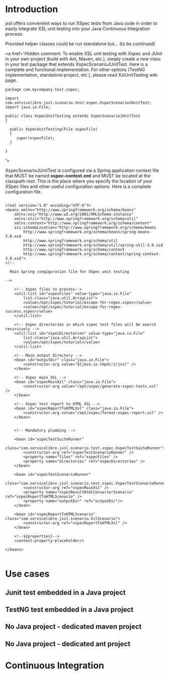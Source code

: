 # Introduction #
jxsl offers convenient ways to run XSpec tests from Java code in order to easily integrate XSL unit testing into your Java Continuous Integration process.

Provided helper classes could be run standalone but... (to be continued)



<a href='Hidden comment: 
To enable XSL unit testing with Xspec and JUnit in your own project (build with Ant, Maven, etc.), simply create a new class in your test package that extends XspecScenarioJUnitTest. Here is a complete and functional implementation.  For other options (TestNG implementation, standalone project, etc.), please read XslUnitTesting wiki page.

```
package com.mycompany.test.xspec;

import com.servicelibre.jxsl.scenario.test.xspec.XspecScenarioJUnitTest;
import java.io.File;

public class XspecUnitTesting extends XspecScenarioJUnitTest
{
   
  public XspecUnitTesting(File xspecFile)
  {
     super(xspecFile);
  }
   
}
```
'></a>


XspecScenarioJUnitTest is configured via a Spring application context file that MUST be named **xspec-context.xml** and MUST be located at the classpath root.  This is the place where you specify the location of your XSpec files and other useful configuration options. Here is a complete configuration file.

```

<?xml version="1.0" encoding="UTF-8"?>
<beans xmlns="http://www.springframework.org/schema/beans"
	xmlns:xsi="http://www.w3.org/2001/XMLSchema-instance"
	xmlns:util="http://www.springframework.org/schema/util"
	xmlns:context="http://www.springframework.org/schema/context"
	xsi:schemaLocation="http://www.springframework.org/schema/beans
		http://www.springframework.org/schema/beans/spring-beans-3.0.xsd
		http://www.springframework.org/schema/util
		http://www.springframework.org/schema/util/spring-util-3.0.xsd
		http://www.springframework.org/schema/context
		http://www.springframework.org/schema/context/spring-context-3.0.xsd">
<!--

  Main Spring congiguration file for XSpec unit testing 

-->

	<!-- Xspec files to process-->
	<util:list id="xspecFiles" value-type="java.io.File"
		list-class="java.util.ArrayList">
		<value>/opt/xspec/tutorial/escape-for-regex.xspec</value>
		<value>/opt/xspec/tutorial/escape-for-regex-success.xspec</value>
	</util:list>

	<!-- Xspec directories in which xspec test files will be search recursively -->
	<util:list id="xspecDirectories" value-type="java.io.File"
		list-class="java.util.ArrayList">
		<value>/opt/xspec/tutorial</value>
	</util:list>

	<!-- Main output directory -->
	<bean id="outputDir" class="java.io.File">
		<constructor-arg value="${java.io.tmpdir}/jxsl" />
	</bean>

	<!-- Xspec main XSL -->
	<bean id="xspecMainXsl" class="java.io.File">
		<constructor-arg value="/opt/xspec/generate-xspec-tests.xsl" />
	</bean>

	<!-- Xspec test report to HTML XSL -->
	<bean id="xspecReportToHTMLXsl" class="java.io.File">
		<constructor-arg value="/opt/xspec/format-xspec-report.xsl" />
	</bean>


	<!-- Mandatory plumbing -->

	<bean id="xspecTestSuiteRunner"
		class="com.servicelibre.jxsl.scenario.test.xspec.XspecTestSuiteRunner">
		<constructor-arg ref="xspecTestScenarioRunner" />
		<property name="files" ref="xspecFiles" />
		<property name="directories" ref="xspecDirectories" />
	</bean>

	<bean id="xspecTestScenarioRunner"
		class="com.servicelibre.jxsl.scenario.test.xspec.XspecTestScenarioRunner">
		<constructor-arg ref="xspecMainXsl" />
		<property name="xspecResultHtmlConvertorScenario" ref="xspecReportToHTMLScenario" />
		<property name="outputDir" ref="outputDir"/>
	</bean>

	<bean id="xspecReportToHTMLScenario" class="com.servicelibre.jxsl.scenario.XslScenario">
		<constructor-arg ref="xspecReportToHTMLXsl" />
	</bean>
	
	<!--${properties}-->
	<context:property-placeholder/>
	
</beans>


```



# Use cases #

## Junit test embedded in a Java project ##
## TestNG test embedded in a Java project ##
## No Java project - dedicated maven project ##
## No Java project - dedicated ant project ##

# Continuous Integration #